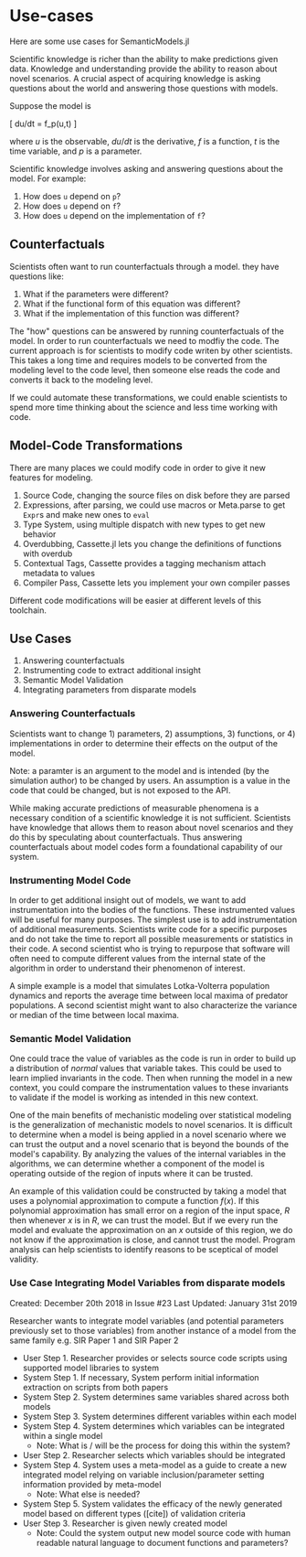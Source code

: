 # Use-cases

Here are some use cases for SemanticModels.jl

Scientific knowledge is richer than the ability to make predictions given data.
Knowledge and understanding provide the ability to reason about novel scenarios. 
A crucial aspect of acquiring knowledge is asking questions about the world and
answering those questions with models.

Suppose the model is 

\[
  du/dt = f_p(u,t) 
\]

where $u$ is the observable, $du/dt$ is the derivative, $f$ is a function, $t$ is the time variable, and $p$ is a parameter. 

Scientific knowledge involves asking and answering questions about the model. For example:
1. How does `u` depend on `p`?
2. How does `u` depend on `f`?
3. How does `u` depend on the implementation of `f`?

## Counterfactuals

Scientists often want to run counterfactuals through a model. they have questions like: 

1. What if the parameters were different?
2. What if the functional form of this equation was different?
3. What if the implementation of this function was different?

The "how" questions can be answered by running counterfactuals of the model.
In order to run counterfactuals we need to modfiy the code. 
The current approach is for scientists to modify code writen by other scientists.
This takes a long time and requires models to be converted from the modeling level to the code level, 
then someone else reads the code and converts it back to the modeling level.

If we could automate these transformations, we could enable scientists to spend more time 
thinking about the science and less time working with code. 

## Model-Code Transformations

There are many places we could modify code in order to give it new features for modeling.

1. Source Code, changing the source files on disk before they are parsed
2. Expressions, after parsing, we could use macros or Meta.parse to get `Expr`s and make new ones to `eval`
3. Type System, using multiple dispatch with new types to get new behavior
4. Overdubbing, Cassette.jl lets you change the definitions of functions with overdub
5. Contextual Tags, Cassette provides a tagging mechanism attach metadata to values
6. Compiler Pass, Cassette lets you implement your own compiler passes

Different code modifications will be easier at different levels of this toolchain.

## Use Cases

1. Answering counterfactuals
2. Instrumenting code to extract additional insight
3. Semantic Model Validation
4. Integrating parameters from disparate models

### Answering Counterfactuals

Scientists want to change 1) parameters, 2) assumptions, 3) functions, or
4) implementations in order to determine their effects on the output of the model.

Note: a paramter is an argument to the model and is intended (by the simulation author)
to be changed by users. An assumption is a value in the code that could be changed,
but is not exposed to the API.

While making accurate predictions of measurable phenomena is a necessary
condition of a scientific knowledge it is not sufficient. Scientists have
knowledge that allows them to reason about novel scenarios and they do this by
speculating about counterfactuals. Thus answering counterfactuals about model codes form a
foundational capability of our system.

### Instrumenting Model Code

In order to get additional insight out of models, we want to add
instrumentation into the bodies of the functions. These instrumented values will be useful
for many purposes. The simplest use is to add instrumentation of additional measurements.
Scientists write code for a specific purposes and do not take the time to report all
possible measurements or statistics in their code. A second scientist who is trying to repurpose
that software will often need to compute different values from the internal state of the algorithm
in order to understand their phenomenon of interest.

A simple example is a model that simulates Lotka-Volterra population dynamics
and reports the average time between local maxima of predator populations. A
second scientist might want to also characterize the variance or median of the
time between local maxima.

### Semantic Model Validation

One could trace the value of variables as the code 
is run in order to build up a distribution of *normal* values that variable takes.
This could be used to learn implied invariants in the code.
Then when running the model in a new context, you could compare the instrumentation
values to these invariants to validate if the model is working
as intended in this new context.

One of the main benefits of mechanistic modeling over statistical modeling is
the generalization of mechanistic models to novel scenarios. It is difficult to
determine when a model is being applied in a novel scenario where we can trust the
output and a novel scenario that is beyond the bounds of the model's capability.
By analyzing the values of the internal variables in the algorithms, we can
determine whether a component of the model is operating outside of the region
of inputs where it can be trusted.

An example of this validation could be constructed by taking a model that uses a
polynomial approximation to compute a function $f(x)$. If this polynomial
approximation has small error on a region of the input space, $R$ then whenever
$x$ is in $R$, we can trust the model. But if we every run the model and
evaluate the approximation on an $x$ outside of this region, we do not know if
the approximation is close, and cannot trust the model. Program analysis can
help scientists to identify reasons to be sceptical of model validity.



### Use Case Integrating Model Variables from disparate models
Created: December 20th 2018 in Issue #23
Last Updated: January 31st 2019

Researcher wants to integrate model variables (and potential parameters previously set to those variables)
from another instance of a model from the same family e.g. SIR Paper 1 and SIR Paper 2

- User Step 1. Researcher provides or selects source code scripts using supported model libraries to system
- System Step 1. If necessary, System perform initial information extraction on scripts from both papers
- System Step 2. System determines same variables shared across both models
- System Step 3. System determines different variables within each model
- System Step 4. System determines which variables can be integrated within a single model
  - Note: What is / will be the process for doing this within the system?
- User Step 2. Researcher selects which variables should be integrated
- System Step 4. System uses a meta-model as a guide to create a new integrated model 
relying on variable inclusion/parameter setting information provided by meta-model
  - Note: What else is needed?
- System Step 5. System validates the efficacy of the newly generated model based on different types ([cite]) of validation criteria
- User Step 3. Researcher is given newly created model
  - Note: Could the system output new model source code with human readable natural language to document functions and parameters? 

